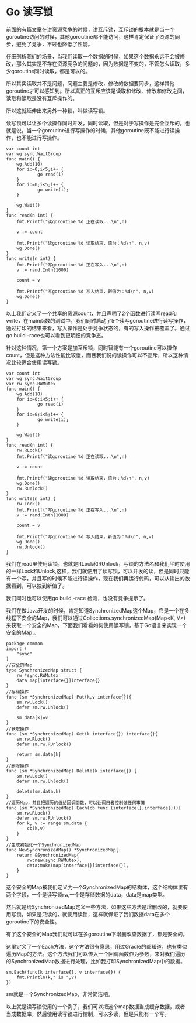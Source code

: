 # Go 读写锁 
前面的有篇文章在讲资源竞争的时候，讲互斥锁，互斥锁的根本就是当一个goroutine访问的时候，其他goroutine都不能访问，这样肯定保证了资源的同步，避免了竞争，不过也降低了性能。

仔细剖析我们的场景，当我们读取一个数据的时候，如果这个数据永远不会被修改，那么其实是不存在资源竞争的问题的，因为数据是不变的，不管怎么读取，多少goroutine同时读取，都是可以的。

所以其实读取并不是问题，问题主要是修改，修改的数据要同步，这样其他goroutine才可以感知到。所以真正的互斥应该是读取和修改、修改和修改之间，读取和读取是没有互斥操作的。

所以这就延伸出来另外一种锁，叫做读写锁。

读写锁可以让多个读操作同时并发，同时读取，但是对于写操作是完全互斥的。也就是说，当一个goroutine进行写操作的时候，其他goroutine既不能进行读操作，也不能进行写操作。
~~~
var count int
var wg sync.WaitGroup
func main() {
    wg.Add(10)
    for i:=0;i<5;i++ {
            go read(i)
    }    
    for i:=0;i<5;i++ {
            go write(i);
    }

    wg.Wait()
}
func read(n int) {
    fmt.Printf("读goroutine %d 正在读取...\n",n)

    v := count

    fmt.Printf("读goroutine %d 读取结束，值为：%d\n", n,v)
    wg.Done()
}
func write(n int) {
    fmt.Printf("写goroutine %d 正在写入...\n",n)
    v := rand.Intn(1000)

    count = v

    fmt.Printf("写goroutine %d 写入结束，新值为：%d\n", n,v)
    wg.Done()
}
~~~
以上我们定义了一个共享的资源count，并且声明了2个函数进行读写read和write，在main函数的测试中，我们同时启动了5个读写goroutine进行读写操作，通过打印的结果来看，写入操作是处于竞争状态的，有的写入操作被覆盖了。通过go build -race也可以看到更明细的竞争态。

针对这种情况，第一个方案是加互斥锁，同时智能有一个goroutine可以操作count，但是这种方法性能比较慢，而且我们说的读操作可以不互斥，所以这种情况比较适合使用读写锁。
~~~
var count int
var wg sync.WaitGroup
var rw sync.RWMutex
func main() {
    wg.Add(10)
    for i:=0;i<5;i++ {
            go read(i)
    }    
    for i:=0;i<5;i++ {
            go write(i);
    }

    wg.Wait()
}
func read(n int) {
    rw.RLock()
    fmt.Printf("读goroutine %d 正在读取...\n",n)

    v := count

    fmt.Printf("读goroutine %d 读取结束，值为：%d\n", n,v)
    wg.Done()
    rw.RUnlock()
}
func write(n int) {
    rw.Lock()
    fmt.Printf("写goroutine %d 正在写入...\n",n)
    v := rand.Intn(1000)

    count = v

    fmt.Printf("写goroutine %d 写入结束，新值为：%d\n", n,v)
    wg.Done()
    rw.Unlock()
}
~~~
我们在read里使用读锁，也就是RLock和RUnlock，写锁的方法名和我们平时使用的一样Lock和Unlock,这样，我们就使用了读写锁，可以并发的读，但是同时只能有一个写，并且写的时候不能进行读操作，现在我们再运行代码，可以从输出的数据看到，可以独到新值了。

我们同时也可以使用go build -race 检测，也没有竞争提示了。

我们在做Java开发的时候，肯定知道SynchronizedMap这个Map，它是一个在多线程下安全的Map，我们可以通过Collections.synchronizedMap(Map<K, V>)来获取一个安全的Map，下面我们看看如何使用读写锁，基于Go语言来实现一个安全的Map 。
~~~
package common
import (
    "sync"
)
//安全的Map
type SynchronizedMap struct {
    rw *sync.RWMutex
    data map[interface{}]interface{}
}
//存储操作
func (sm *SynchronizedMap) Put(k,v interface{}){
    sm.rw.Lock()
    defer sm.rw.Unlock()

    sm.data[k]=v
}
//获取操作
func (sm *SynchronizedMap) Get(k interface{}) interface{}{
    sm.rw.RLock()
    defer sm.rw.RUnlock()
    
    return sm.data[k]
}
//删除操作
func (sm *SynchronizedMap) Delete(k interface{}) {
    sm.rw.Lock()
    defer sm.rw.Unlock()
    
    delete(sm.data,k)
}
//遍历Map，并且把遍历的值给回调函数，可以让调用者控制做任何事情
func (sm *SynchronizedMap) Each(cb func (interface{},interface{})){
    sm.rw.RLock()
    defer sm.rw.RUnlock()
    for k, v := range sm.data {
        cb(k,v)
    }
}
//生成初始化一个SynchronizedMap
func NewSynchronizedMap() *SynchronizedMap{
    return &SynchronizedMap{
        rw:new(sync.RWMutex),
        data:make(map[interface{}]interface{}),
    }
}
~~~
这个安全的Map被我们定义为一个SynchronizedMap的结构体，这个结构体里有两个字段，一个是读写锁rw,一个是存储数据的data，data是map类型。

然后就是给SynchronizedMap定义一些方法，如果这些方法是增删改的，就要使用写锁，如果是只读的，就使用读锁，这样就保证了我们数据data在多个goroutine下的安全性。

有了这个安全的Map我们就可以在多goroutine下增删改查数据了，都是安全的。

这里定义了一个Each方法，这个方法很有意思，用过Gradle的都知道，也有类似遍历Map的方法。这个方法我们可以传入一个回调函数作为参数，来对我们遍历的SynchronizedMap数据进行处理，比如我打印SynchronizedMap中的数据。
~~~
sm.Each(func(k interface{}, v interface{}) {
    fmt.Println(k," is ",v)
})
~~~
sm就是一个SynchronizedMap，非常简洁吧。

以上就是读写锁使用的一个例子，我们可以把这个map数据当成缓存数据，或者当成数据库，然后使用读写锁进行控制，可以多读，但是只能有一个写。
